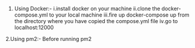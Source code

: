 1. Using Docker:-
i.install docker on your machine
ii.clone the docker-compose.yml to your local machine
iii.fire up docker-compose up from the directory where you have copied the compose.yml file
iv.go to localhost:12000

2.Using pm2:-
Before running pm2
